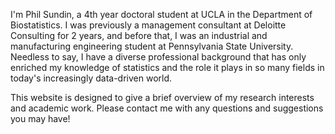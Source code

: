 I'm Phil Sundin, a 4th year doctoral student at UCLA in the Department of Biostatistics. I was previously a management consultant at Deloitte Consulting for 2 years, and before that, I was an industrial and manufacturing engineering student at Pennsylvania State University. Needless to say, I have a diverse professional background that has only enriched my knowledge of statistics and the role it plays in so many fields in today's increasingly data-driven world.

This website is designed to give a brief overview of my research interests and academic work. Please contact me with any questions and suggestions you may have!

